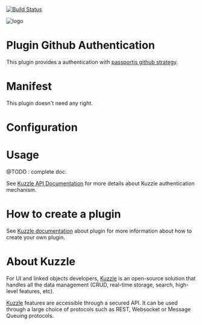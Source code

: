 [![Build Status](https://travis-ci.org/kuzzleio/kuzzle-plugin-auth-github.svg?branch=master)](https://travis-ci.org/kuzzleio/kuzzle-plugin-auth-github)

![logo](https://raw.githubusercontent.com/kuzzleio/kuzzle/master/docs/images/logo.png)

# Plugin Github Authentication

This plugin provides a authentication with [passportjs github strategy](https://github.com/jaredhanson/passport-github).

# Manifest

This plugin doesn't need any right.

# Configuration


# Usage

@TODO : complete doc.

See [Kuzzle API Documentation](http://kuzzleio.github.io/kuzzle-api-documentation/#auth-controller) for more details about Kuzzle authentication mechanism.

# How to create a plugin

See [Kuzzle documentation](https://github.com/kuzzleio/kuzzle/docs/plugins.md) about plugin for more information about how to create your own plugin.

# About Kuzzle

For UI and linked objects developers, [Kuzzle](https://github.com/kuzzleio/kuzzle) is an open-source solution that handles all the data management
(CRUD, real-time storage, search, high-level features, etc).

[Kuzzle](https://github.com/kuzzleio/kuzzle) features are accessible through a secured API. It can be used through a large choice of protocols such as REST, Websocket or Message Queuing protocols.
